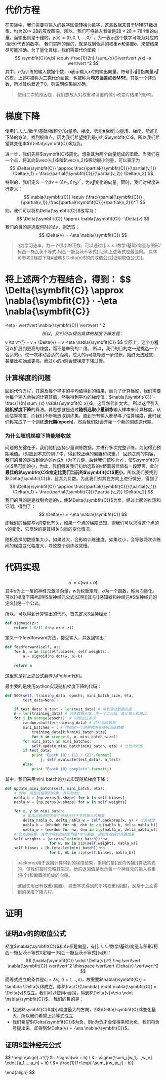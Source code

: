 # 代价方程
在实际中，我们需要将输入的数字图像转换为数字，这些数据来自于MNIST数据集，均为$28 \times 28$的灰度图像，所以，我们可将输入看做是$28 \times 28 = 784$维的向量。而输出则是十维的，$y(x) = (0,0,1,...,0)^{T}$，为一表示这个数字可能为对应的(坐标)代表的数字。
我们实际的目的，就是找到合适的权重$w$和偏置$b$，来使结果尽可能准确。为了量化目标，我们需要代价函数：
$$
\symbfit{C}(w,b) 
\equiv 
\frac{1}{2n} \sum_{x}{}\vert\vert y(x) -a \vert\vert ^2
$$
其中，$n$为训练的输入数据个数，$a$表示输入x时的输出向量。符号$\vert\vert \vec{v} \vert\vert$指向量$\vec{v}$的模。上述C被称为**二次**代价函数，也被称为**均方误差**或者**MSE**。其是一个非负数，所以其约趋近于0，则说明结果越准确。
> 使用二次的原因是，我们想放大对权重和偏置的微小改变对结果的影响。

# 梯度下降
使用[[../../../数学/基础/微积分/向量场、梯度、势能#梯度|向量场、梯度、势能]]下降的方法，找到极值点。因为我们希望找到最小的$\symbfit{C}$，所以我们希望其变化率$\Delta{\symbfit{C}}$为负。

进一步，我们先将$\symbfit{C}$简化，想象其为两个向量组成的函数。当我们在一个点，将其向$\vec{v_1}$和$\vec{v_2}$移动很小的量，可以表示为：
$$
\Delta{\symbfit{C}} 
\approx 
\frac{\partial{\symbfit{C}}}{\partial{v_1}} \Delta{v_1}
+
\frac{\partial{\symbfit{C}}}{\partial{v_2}} \Delta{v_2}
$$
特别的，我们定义一个$\Delta{v} \equiv (\Delta{v_1}, \Delta{v_2})^T$，为$\vec{v}$变化的向量。同时，我们对梯度进行定义：
$$
\nabla{\symbfit{C}} \equiv
(\frac{\partial{\symbfit{C}}}{\partial{v_1}},\frac{\partial{\symbfit{C}}}{\partial{v_2}})^T
$$
则，我们可以将$\Delta{\symbfit{C}}$改写为：
$$
\Delta{\symbfit{C}} 
\approx
\nabla{\symbfit{C}} · \Delta{v}
$$
我们的目的是选取何时的$\Delta{v}$，则选取：
$$
\Delta{v} = -\eta \nabla{\symbfit{C}}
$$
> $\eta$为学习速率，为一个很小的正数。可以通过[[../../../数学/基础/向量与图形/柯西—施瓦茨不等式|柯西—施瓦茨不等式]]证明上述等式是最佳的。
> 具体可参考[[梯度下降#证明$ Delta{v}$的的取值公式|证明取值公式]]。

将上述两个方程结合，得到：
$$
\Delta{\symbfit{C}} 
\approx
\nabla{\symbfit{C}} · -\eta \nabla{\symbfit{C}}
=
-\eta · \vert\vert \nabla{\symbfit{C}} \vert\vert ^ 2
$$
所以，我们可以得到具体的梯度下降方程：
$$
v \to v^{'} = v + \Delta{v} = v -\eta \nabla{\symbfit{C}}
$$
实际上，这个方程可以扩展到更高的维度，而不是举例的二维。
所以，我们的目的之一是挑选一个合适的$\eta$，使一次移动合适的距离，过大的$\eta$可能导致一步过长，始终无法触底，甚至比初始点更高。而过小的$\eta$则会使梯度下降过慢。

## 计算梯度的问题
回到代价方程，其遍及每个样本的平均值得到的结果，而为了计算梯度，我们需要为每个输入单独的计算其值，然后得到平均的梯度值：$\nabla{\symbfit{C}} = \frac{1}{n}\sum_{x} \nabla{\symbfit{C_x}}$。这显然代价太大。
所以这里引入**随机梯度下降**的算法。其思想就是通过**随机选取小量训练**输入样本来计算梯度，从而估算梯度，而我们不断地选取训练集，直到所有输入都参与了估算梯度，此时我们称完成了一个训练**迭代期(epoch)**。然后我们就会开始一个新的训练迭代期。

### 为什么随机梯度下降能够收敛
问题的关键在于，我们随机选择少量训练数据，并进行多次完整训练，为何得到预期地值。（对应到本文的例子中，得到较正确的偏置和权重。）
回顾之前的内容，我们的目的是找到合适的$w$或$b$（为了方便，后续我们统称为$v$），使$\symbfit{C}(v)$尽可能的小，为此，我们假设我们初始选取的$v$距离最佳值有一段距离，此时**最佳的$\symbfit{C}$肯定比我们当前的$\symbfit{C}$更小**。所以我们要找到$\Delta{\symbfit{C}}$，且其为负数。为此我们对其在方向上进行微分，得到了
$$
\Delta{\symbfit{C}} 
\approx 
\frac{\partial{\symbfit{C}}}{\partial{v_1}} \Delta{v_1}
+
\frac{\partial{\symbfit{C}}}{\partial{v_2}} \Delta{v_2}
$$
我们的目的是是找到合适的v，使$\Delta{\symbfit{C}}$为负，经过上面的推理和证明，得到了：
$$
\Delta{v} = -\eta \nabla{\symbfit{C}}
$$
即我们的梯度与$v$的变化有关，如果一个点的梯度已知，则我们可以求得这个点的$v$的变化，它反映的是其相关向量的变化情况。


随机选择的数据集大小，如果过大，会影响训练速度。如果过小，会导致两次训练间的梯度变化幅度大，导致整个训练收敛慢。

# 代码实现
$$
a^{’} = \sigma(wa + b)
$$
其中$a$为上一层的神经元激活向量，$w$为权重矩阵，$\sigma$为一个函数，称为向量化。可以[[梯度下降#证明S型神经元公式|证明]]其与[[感知器和神经元#S型神经元的定义]]是一个公式。

所以，可以得到计算输出的代码，首先定义S型神经元：
```python
def sigmoid(z):
	return 1.0/(1.0+np.exp(-z))
```
定义一个feedforward方法，接受输入，并返回输出：
```python
def feedforward(self, a):
	for b, w in zip(self.biases, self.weights):
	    a = sigmoid(np.dot(w, a)+b)
    
	return a
```
这里就是将上述公式翻译为Python代码。

最主要的是使用python实现随机梯度下降的代码：
```python
def SGD(self, training_data, epochs, mini_batch_size, eta,
		test_data=None):

	if test_data: n_test = len(test_data) # 得到测试数据长度
	n = len(training_data) # 训练数据长度，为一个二元组，表示输入和输出。
	for j in xrange(epochs): # 训练这么多次
		random.shuffle(training_data) # 打乱训练数据
		mini_batches = [ # 得到这一个周期的所有随机训练数据
			training_data[k:k+mini_batch_size]
			for k in xrange(0, n, mini_batch_size)] 
		for mini_batch in mini_batches:
			self.update_mini_batch(mini_batch, eta) # 分批次训练
		if test_data:
			print "Epoch {0}: {1} / {2}".format(
				j, self.evaluate(test_data), n_test)
		else:
			print "Epoch {0} complete".format(j)
```

其中，我们采用mini_batch的方式实现随机梯度下降：
```python
def update_mini_batch(self, mini_batch, eta):
	# 为每一层生成偏置和权重，其初始为0.
	nabla_b = [np.zeros(b.shape) for b in self.biases] 
	nabla_w = [np.zeros(w.shape) for w in self.weights]

	for x, y in mini_batch:
		# 累加训练得到的各个神经元对于不同输入的梯度
		delta_nabla_b, delta_nabla_w = self.backprop(x, y) # 计算梯度
		nabla_b = [nb+dnb for nb, dnb in zip(nabla_b, delta_nabla_b)]
		nabla_w = [nw+dnw for nw, dnw in zip(nabla_w, delta_nabla_w)]
	# 已有的权重，减本次得到的梯度均值*学习系数，得到修改后的权重结果
	self.weights = [w-(eta/len(mini_batch))*nw
					for w, nw in zip(self.weights, nabla_w)]
	self.biases = [b-(eta/len(mini_batch))*nb
					for b, nb in zip(self.biases, nabla_b)]
```
> backprop用于返回计算得到的梯度结果，采用的是[[反向传播]]算法实现的，但我们暂时忽略其实现。他的返回值是表示每一个神经元的输入权重(多个)和偏置所组成的向量。

> 这里使用已有权重(偏置)，减去本次得到的平均权重(偏置)，是基于上面得到的梯度下降方程。

# 证明

## 证明$\Delta{v}$的的取值公式
梯度$\nabla{\symbfit{C}}$和$\Delta{v}$都是向量，有[[../../../数学/基础/向量与图形/柯西—施瓦茨不等式#定理一|柯西—施瓦茨不等式]]可知：
$$
(\nabla{\symbfit{C}} \cdot \Delta{v})^2
\leq
\vert\vert \nabla{\symbfit{C}} \vert\vert^2
\thinspace
\vert\vert \Delta{v} \vert\vert^2
$$
而等式成立的条件是$c_i = \lambda{v_i}, (i = 1,..,n)$，故需要$\nabla{\symbfit{C}} = \lambda \Delta{v}$成立，即$\frac{1}{\lambda} \cdot \nabla{\symbfit{C}} = \Delta{v}$成立。我们可以使用$\eta$替换，得到$\Delta{v}=\eta \cdot \nabla{\symbfit{C}}$。
我们的目的是：
- 找到$\symbfit{C}$减小幅度最大的方向，即$\Delta{\symbfit{C}}$变化最大。所以我们希望上述等式成立
- 我们希望$\Delta{\symbfit{C}}$为负，则$\eta$为负才会使得乘积为负，我们将负号提出来，即得到$\Delta{v} = -\eta \nabla{\symbfit{C}}$。

## 证明S型神经元公式
$$
\begin{align}
a^{’} &= \sigma(wa + b) \\
&= \sigma(\sum_j[w_1,...,w_n] \cdot [a_1,...,a_n] + b) \\
&= \frac{1}{1+\exp(-\sum_j{w_jx_j} - b)}

\end{align}
$$